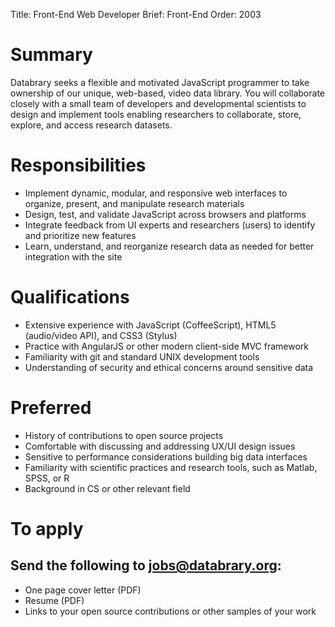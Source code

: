 Title: Front-End Web Developer
Brief: Front-End
Order: 2003

# Summary

Databrary seeks a flexible and motivated JavaScript programmer to take ownership of our unique, web-based, video data library.
You will collaborate closely with a small team of developers and developmental scientists to design and implement tools enabling researchers to collaborate, store, explore, and access research datasets.

# Responsibilities

- Implement dynamic, modular, and responsive web interfaces to organize, present, and manipulate research materials
- Design, test, and validate JavaScript across browsers and platforms
- Integrate feedback from UI experts and researchers (users) to identify and prioritize new features
- Learn, understand, and reorganize research data as needed for better integration with the site

# Qualifications

- Extensive experience with JavaScript (CoffeeScript), HTML5 (audio/video API), and CSS3 (Stylus)
- Practice with AngularJS or other modern client-side MVC framework
- Familiarity with git and standard UNIX development tools
- Understanding of security and ethical concerns around sensitive data

# Preferred

- History of contributions to open source projects
- Comfortable with discussing and addressing UX/UI design issues 
- Sensitive to performance considerations building big data interfaces
- Familiarity with scientific practices and research tools, such as Matlab, SPSS, or R
- Background in CS or other relevant field

# To apply
## Send the following to jobs@databrary.org:

- One page cover letter (PDF)
- Resume (PDF)
- Links to your open source contributions or other samples of your work

